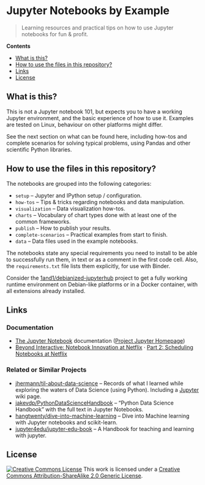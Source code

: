 # Jupyter Notebooks by Example

> Learning resources and practical tips on how to use Jupyter notebooks for fun &amp; profit.

**Contents**

 * [What is this?](#what-is-this)
 * [How to use the files in this repository?](#how-to-use-the-files-in-this-repository)
 * [Links](#links)
 * [License](#license)


## What is this?

This is not a Jupyter notebook 101, but expects you to have a working Jupyter environment,
and the basic experience of how to use it.
Examples are tested on Linux, behaviour on other platforms might differ.

See the next section on what can be found here,
including how-tos and complete scenarios for solving typical problems,
using Pandas and other scientific Python libraries.


## How to use the files in this repository?

The notebooks are grouped into the following categories:

 * ``setup`` – Jupyter and IPython setup / configuration.
 * ``how-tos`` – Tips & tricks regarding notebooks and data manipulation.
 * ``visualization`` – Data visualization how-tos.
 * ``charts`` – Vocabulary of chart types done with at least one of the common frameworks.
 * ``publish`` – How to publish your results.
 * ``complete-scenarios`` – Practical examples from start to finish.
 * ``data`` – Data files used in the example notebooks.

The notebooks state any special requirements you need to install to be able to successfully run them,
in text or as a comment in the first code cell.
Also, the `requirements.txt` file lists them explicitly, for use with Binder.

Consider the [1and1/debianized-jupyterhub](https://github.com/1and1/debianized-jupyterhub)
project to get a fully working runtime environment on Debian-like platforms or in a Docker container,
with all extensions already installed.


## Links

### Documentation

 * [The Jupyter Notebook](https://jupyter-notebook.readthedocs.io/en/stable/) documentation ([Project Jupyter Homepage](https://jupyter.org/))
 * [Beyond Interactive: Notebook Innovation at Netflix](https://medium.com/netflix-techblog/notebook-innovation-591ee3221233) · [Part 2: Scheduling Notebooks at Netflix](https://medium.com/netflix-techblog/scheduling-notebooks-348e6c14cfd6)


### Related or Similar Projects

 * [jhermann/til-about-data-science](https://github.com/jhermann/til-about-data-science) – Records of what I learned while exploring the waters of Data Science (using Python). Including a [Jupyter](https://github.com/jhermann/til-about-data-science/wiki/Jupyter) wiki page.
 * [jakevdp/PythonDataScienceHandbook](https://github.com/jakevdp/PythonDataScienceHandbook) – “Python Data Science Handbook” with the full text in Jupyter Notebooks.
 * [hangtwenty/dive-into-machine-learning](https://github.com/hangtwenty/dive-into-machine-learning) – Dive into Machine learning with Jupyter notebooks and scikit-learn.
 * [jupyter4edu/jupyter-edu-book](https://github.com/jupyter4edu/jupyter-edu-book) – A Handbook for teaching and learning with jupyter.


## License

<a rel="license" href="http://creativecommons.org/licenses/by-sa/2.0/"><img alt="Creative Commons License" style="border-width:0" src="https://i.creativecommons.org/l/by-sa/2.0/88x31.png" /></a> This work is licensed under a <a rel="license" href="http://creativecommons.org/licenses/by-sa/2.0/">Creative Commons Attribution-ShareAlike 2.0 Generic License</a>.

